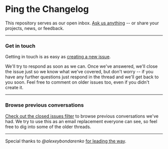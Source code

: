 # Ping the Changelog

This repository serves as our open inbox. [Ask us anything](issues/new) -- or share your projects, news, or feedback.

---

### Get in touch

Getting in touch is as easy as [creating a new issue](issues/new).

We'll try to respond as soon as we can. Once we've answered, we'll close the issue just so we know what we've covered, but don't worry -- if you have any further questions just respond in the thread and we'll get back to you soon. Feel free to comment on older issues too, even if you didn't create it.

---

### Browse previous conversations

[Check out the closed issues filter](issues?sort=created&directionÞsc&state=closed&page=1) to browse previous conversations we've had. We try to use this as an email replacement everyone can see, so feel free to dig into some of the older threads.

---

Special thanks to *@alexeybondarenko* [for leading the way](https://github.com/alexeybondarenko).
